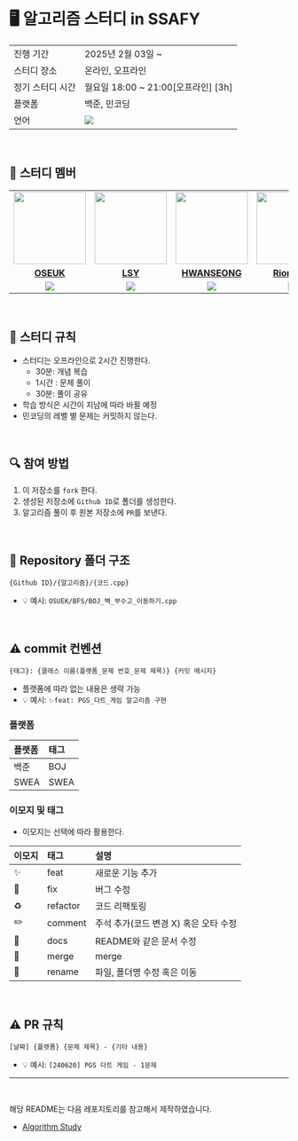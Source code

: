 # 🖥 알고리즘 스터디 in SSAFY

<table>
  <tr>
    <td>진행 기간</td>
    <td>2025년 2월 03일 ~ </td>
  </tr>
  <tr>
    <td>스터디 장소</td>
    <td>온라인, 오프라인</td>
  </tr>
  <tr>
    <td>정기 스터디 시간</td>
    <td>월요일 18:00 ~ 21:00[오프라인] [3h]
  </tr>
  <tr>
    <td>플랫폼</td>
    <td>백준, 민코딩</td>
  </tr>
  <tr>
    <td>언어</td>
    <td>
        <img src="https://img.shields.io/badge/c++-%2300599C.svg?style=for-the-badge&logo=c%2B%2B&logoColor=white">
    </td>
  </tr>
</table>

<br/>

## 🤖 스터디 멤버

<table>
 <tr>
    <td align="center"><a href="https://github.com/OSEUK"><img src="https://avatars.githubusercontent.com/u/113842895?v=4" width="130px;" alt=""></a></td>
    <td align="center"><a href="https://github.com/LEESY97"><img src="https://avatars.githubusercontent.com/u/77132877?v=4" width="130px;" alt=""></a></td>
    <td align="center"><a href="https://github.com/Hwanseong0125"><img src="https://avatars.githubusercontent.com/u/131668593?v=4" width="130px;" alt=""></a></td>
    <td align="center"><a href="https://github.com/rionk1ng"><img src="https://avatars.githubusercontent.com/u/197749953?v=4" width="130px;" alt=""></a></td>
    <td align="center"><a href="https://github.com/8aaakun"><img src="https://avatars.githubusercontent.com/u/108143453?v=4" width="130px;" alt=""></a></td>
  </tr>
  <tr>
    <td align="center"><a href="https://github.com/OSEUK"><b>OSEUK</b></a></td>
    <td align="center"><a href="https://github.com/LEESY97"><b>LSY</b></a></td>
    <td align="center"><a href="https://github.com/Hwanseong0125"><b>HWANSEONG</b></a></td>
    <td align="center"><a href="https://github.com/rionk1ng"><b>RionKing</b></a></td>
    <td align="center"><a href="https://github.com/8aaakun"><b>Gun</b></a></td>
  </tr>
  <tr> 
    <!-- <td align="center"><img src="https://img.shields.io/badge/c++-%2300599C.svg?style=for-the-badge&logo=c%2B%2B&logoColor=white"><br/><img src="https://img.shields.io/badge/JavaScript-F7DF1E?style=for-the-badge&logo=JavaScript&logoColor=white"><br/><img src="https://img.shields.io/badge/Java-007396?style=for-the-badge&logo=java&logoColor=white"><br/><img src="https://img.shields.io/badge/sql-%2300f.svg?style=for-the-badge&logo=sql&logoColor=white"></td> -->
    <td align="center"><img src="https://img.shields.io/badge/c++-%2300599C.svg?style=for-the-badge&logo=c%2B%2B&logoColor=white"><br/></td>
    <td align="center"><img src="https://img.shields.io/badge/c++-%2300599C.svg?style=for-the-badge&logo=c%2B%2B&logoColor=white"><br/></td>
    <td align="center"><img src="https://img.shields.io/badge/c++-%2300599C.svg?style=for-the-badge&logo=c%2B%2B&logoColor=white"><br/></td>
    <td align="center"><img src="https://img.shields.io/badge/c++-%2300599C.svg?style=for-the-badge&logo=c%2B%2B&logoColor=white"><br/></td>
    <td align="center"><img src="https://img.shields.io/badge/c++-%2300599C.svg?style=for-the-badge&logo=c%2B%2B&logoColor=white"><br/></td>
  </tr> 
  
</table>

<br/>

## 📌 스터디 규칙
- 스터디는 오프라인으로 2시간 진행한다.
  - 30분: 개념 복습
  - 1시간 : 문제 풀이
  - 30분: 풀이 공유
- 학습 방식은 시간이 지남에 따라 바뀔 예정
- 민코딩의 레벨 별 문제는 커밋하지 않는다.
  
<br/>

## 🔍 참여 방법
1. 이 저장소를 `fork` 한다.
2. 생성된 저장소에 `Github ID`로 폴더를 생성한다.
3. 알고리즘 풀이 후 원본 저장소에 `PR`를 보낸다.

<br/>

## 📁 Repository 폴더 구조
```
{Github ID}/{알고리즘}/{코드.cpp}
```

- 💡 예시: `OSUEK/BFS/BOJ_벽_부수고_이동하기.cpp`

<br/>

## ⚠️ commit 컨벤션

```
{태그}: {클래스 이름(플랫폼_문제 번호_문제 제목)} {커밋 메시지}
```

- 플랫폼에 따라 없는 내용은 생략 가능
- 💡 예시: `✨feat: PGS_다트_게임 알고리즘 구현`

### 플랫폼

| 플랫폼  | 태그  |
|:-------|:----| 
| 백준    | BOJ  |
| SWEA   |  SWEA  |


### 이모지 및 태그

- 이모지는 선택에 따라 활용한다.

| 이모지 | 태그       | 설명                      |
|:----|:---------|:------------------------|
| ✨   | feat     | 새로운 기능 추가               |
| 🐛  | fix      | 버그 수정                   |
| ♻️  | refactor | 코드 리팩토링                 |
| ✏️  | comment  | 주석 추가(코드 변경 X) 혹은 오타 수정 |
| 📝  | docs     | README와 같은 문서 수정        |
| 🔀  | merge    | merge                   |
| 🚚  | rename   | 파일, 폴더명 수정 혹은 이동        |


<br/>

## ⚠️ PR 규칙

```
[날짜] {플랫폼} {문제 제목} - {기타 내용}
```

- 💡 예시: `[240620] PGS 다트 게임 - 1문제`


---

<br/>

해당 README는 다음 레포지토리를 참고해서 제작하였습니다.

- [Algorithm Study](https://github.com/CodeSquad-2023-BE-Study/Algorithm-Study/tree/main)
